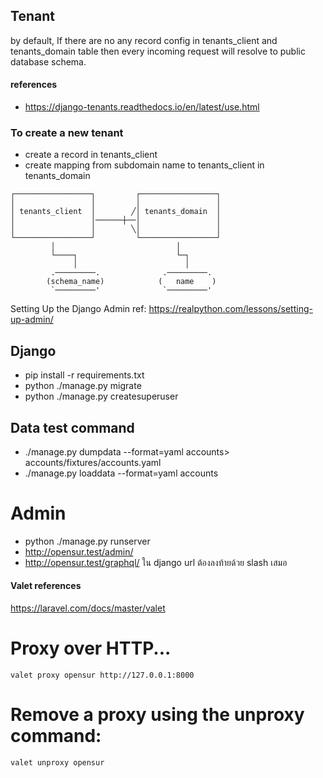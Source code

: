 ## Tenant

by default, If there are no any record config in tenants_client and tenants_domain table then every incoming request will resolve to public database schema.

#### references

- https://django-tenants.readthedocs.io/en/latest/use.html

### To create a new tenant

- create a record in tenants_client
- create mapping from subdomain name to tenants_client in tenants_domain

```
┌─────────────────┐         ┌─────────────────┐
│                 │         │                 │
│ tenants_client  │        ╱│ tenants_domain  │
│                 │──────┼──│                 │
│                 │        ╲│                 │
└─────────────────┘         └─────────────────┘
         │                           │
         └────┐                      └─┐
              │                        │
         .─────────.              .─────────.
        (schema_name)            (   name    )
         `─────────'              `─────────'
```

Setting Up the Django Admin ref: https://realpython.com/lessons/setting-up-admin/

## Django

- pip install -r requirements.txt
- python ./manage.py migrate
- python ./manage.py createsuperuser

## Data test command

- ./manage.py dumpdata --format=yaml accounts> accounts/fixtures/accounts.yaml
- ./manage.py loaddata --format=yaml accounts

# Admin

- python ./manage.py runserver
- http://opensur.test/admin/
- http://opensur.test/graphql/
  ใน django url ต้องลงท้ายด้วย slash เสมอ

#### Valet references

https://laravel.com/docs/master/valet

# Proxy over HTTP...

```
valet proxy opensur http://127.0.0.1:8000
```

# Remove a proxy using the unproxy command:

```
valet unproxy opensur
```
